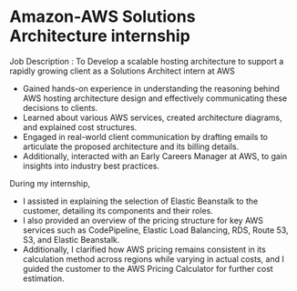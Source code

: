 # Amazon-AWS Solutions Architecture internship

Job Description : To Develop a scalable hosting architecture to support a rapidly growing client as a Solutions Architect intern at AWS

- Gained hands-on experience in understanding the reasoning behind AWS hosting architecture design and effectively communicating these decisions to clients. 
- Learned about various AWS services, created architecture diagrams, and explained cost structures.
- Engaged in real-world client communication by drafting emails to articulate the proposed architecture and its billing details.
- Additionally, interacted with an Early Careers Manager at AWS, to gain insights into industry best practices.
 
During my internship, 
- I assisted in explaining the selection of Elastic Beanstalk to the customer, detailing its components and their roles.
- I also provided an overview of the pricing structure for key AWS services such as CodePipeline, Elastic Load Balancing, RDS, Route 53, S3, and Elastic Beanstalk.
- Additionally, I clarified how AWS pricing remains consistent in its calculation method across regions while varying in actual costs, and I guided the customer to the AWS Pricing Calculator for further cost estimation.
